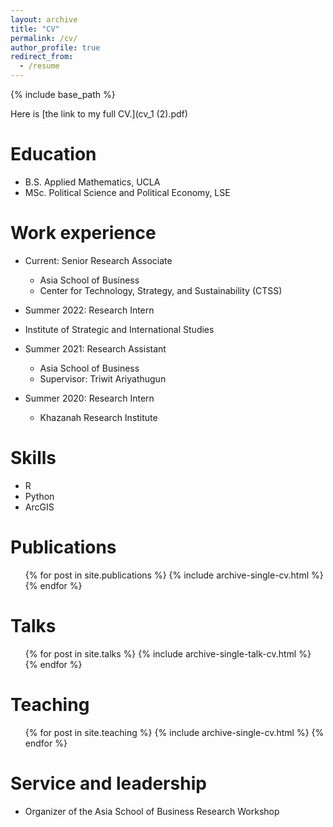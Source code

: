 ```yaml
---
layout: archive
title: "CV"
permalink: /cv/
author_profile: true
redirect_from:
  - /resume
---
```


{% include base_path %}

Here is [the link to my full CV.](cv_1 (2).pdf)

Education
======
* B.S. Applied Mathematics, UCLA
* MSc. Political Science and Political Economy, LSE

Work experience
======
* Current: Senior Research Associate
  * Asia School of Business
  * Center for Technology, Strategy, and Sustainability (CTSS)

 * Summer 2022: Research Intern
  * Institute of Strategic and International Studies

* Summer 2021: Research Assistant
  * Asia School of Business
  * Supervisor: Triwit Ariyathugun

* Summer 2020: Research Intern
  * Khazanah Research Institute
  
Skills
======
* R
* Python
* ArcGIS

Publications
======
  <ul>{% for post in site.publications %}
    {% include archive-single-cv.html %}
  {% endfor %}</ul>
  
Talks
======
  <ul>{% for post in site.talks %}
    {% include archive-single-talk-cv.html %}
  {% endfor %}</ul>
  
Teaching
======
  <ul>{% for post in site.teaching %}
    {% include archive-single-cv.html %}
  {% endfor %}</ul>
  
Service and leadership
======
* Organizer of the Asia School of Business Research Workshop

